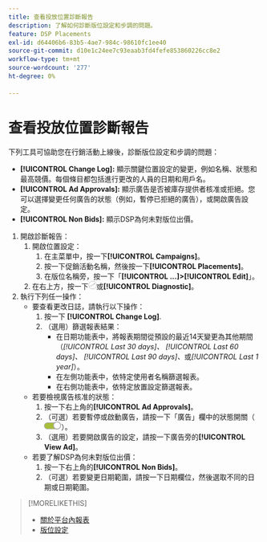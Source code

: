 ```yaml
---
title: 查看投放位置診斷報告
description: 了解如何診斷版位設定和步調的問題。
feature: DSP Placements
exl-id: d64406b6-83b5-4ae7-984c-98610fc1ee40
source-git-commit: d10e1c24ee7c93eaab3fd4fefe853860226cc8e2
workflow-type: tm+mt
source-wordcount: '277'
ht-degree: 0%

---
```


# 查看投放位置診斷報告

<!-- Does this really belong in the Campaign Management > Reports section or in the Placements section? -->

下列工具可協助您在行銷活動上線後，診斷版位設定和步調的問題：

* **[!UICONTROL Change Log]:** 顯示關鍵位置設定的變更，例如名稱、狀態和最高競價。每個條目都包括進行更改的人員的日期和用戶名。
* **[!UICONTROL Ad Approvals]:** 顯示廣告是否被庫存提供者核准或拒絕。您可以選擇變更任何廣告的狀態（例如，暫停已拒絕的廣告），或開啟廣告設定。
* **[!UICONTROL Non Bids]:** 顯示DSP為何未對版位出價。

1. 開啟診斷報告：
   1. 開啟位置設定：
      1. 在主菜單中，按一下&#x200B;**[!UICONTROL Campaigns]**。
      1. 按一下促銷活動名稱，然後按一下&#x200B;**[!UICONTROL Placements]**。
      1. 在版位名稱旁，按一下「**[!UICONTROL ...]>[!UICONTROL Edit]**」。
   1. 在右上方，按一下![放置診斷](/help/dsp/assets/placement-diagnostics.png)或&#x200B;**[!UICONTROL Diagnostic]**。
1. 執行下列任一操作：
   * 要查看更改日誌，請執行以下操作：
      1. 按一下 **[!UICONTROL Change Log]**.
      1. （選用）篩選報表結果：
         * 在日期功能表中，將報表期間從預設的最近14天變更為其他期間（*[!UICONTROL Last 30 days]、* *[!UICONTROL Last 60 days]、* *[!UICONTROL Last 90 days]、*&#x200B;或&#x200B;*[!UICONTROL Last 1 year]*）。
         * 在左側功能表中，依特定使用者名稱篩選報表。
         * 在右側功能表中，依特定放置設定篩選報表。
   * 若要檢視廣告核准的狀態：
      1. 按一下右上角的&#x200B;**[!UICONTROL Ad Approvals]**。
      1. （可選）若要暫停或啟動廣告，請按一下「廣告」欄中的狀態開關（![狀態開關](/help/dsp/assets/status-switch.png)）。
      1. （選用）若要開啟廣告的設定，請按一下廣告旁的&#x200B;**[!UICONTROL View Ad]**。
   * 若要了解DSP為何未對版位出價：
      1. 按一下右上角的&#x200B;**[!UICONTROL Non Bids]**。
      1. （可選）若要變更日期範圍，請按一下日期欄位，然後選取不同的日期或日期範圍。

<!-- Later, add link to >* Definitions for NBRs (Reading No Bid Reports (NBRs)) -->

>[!MORELIKETHIS]
>
>* [關於平台內報表](campaign-reports-about.md)
>* [版位設定](/help/dsp/campaign-management/placements/placement-settings.md)

